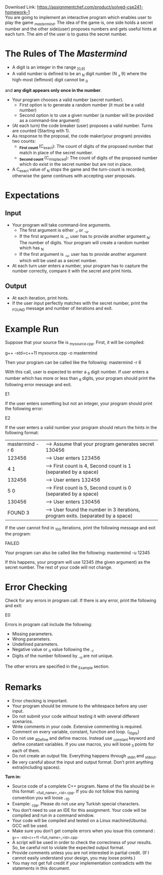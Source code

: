 Download Link: https://assignmentchef.com/product/solved-cse241-homework-1
<br>
You are going to implement an interactive program which enables user to play the game <em><sub>mastermind</sub></em>. The idea of the game is, one side holds a secret number and the other side(user) proposes numbers and gets useful hints at each turn. The aim of the user is to guess the secret number.

<h1>The Rules of The <em>Mastermind</em></h1>

<ul>

 <li>A digit is an integer in the range <sub>[0,9]</sub></li>

 <li>A valid number is defined to be an <sub>N </sub>digit number (N <em><sub>≤ </sub></em>9) where the high-most (leftmost) digit cannot be <sub>0</sub></li>

</ul>

and <strong>any digit appears only once in the number</strong>.

<ul>

 <li>Your program chooses a valid number (secret number).

  <ul>

   <li>First option is to generate a random number (it must be a valid number)</li>

   <li>Second option is to use a given number (a number will be provided as a command-line argument)</li>

  </ul></li>

 <li>(At each turn) the code breaker (user) proposes a valid number. Turns are counted (Starting with 1).</li>

 <li>As response to the proposal, the code maker(your program) provides two counts:

  <ul>

   <li><strong><sub>First count </sub></strong>(C<sub>exact</sub>): The count of digits of the proposed number that match in place of the secret number.</li>

   <li><strong><sub>Second count </sub></strong>(C<sub>misplaced</sub>): The count of digits of the proposed number which do exist in the secret number but are not in place.</li>

  </ul></li>

 <li>A C<sub>exact </sub>value of <sub>N </sub>stops the game and the turn-count is recorded; otherwise the game continues with accepting user proposals.</li>

</ul>

<h1>Expectations</h1>

<h2>Input</h2>

<ul>

 <li>Your program will take command-line arguments.

  <ul>

   <li>The first argument is either <sub>-r </sub>or <sub>-u</sub>.</li>

   <li>If the first argument is <sub>-r</sub>, user has to provide another argument <sub>N</sub>: The number of digits. Your program will create a random number which has <sub>N </sub></li>

   <li>If the first argument is <sub>-u</sub>, user has to provide another argument which will be used as a secret number.</li>

  </ul></li>

 <li>At each turn user enters a number, your program has to capture the number correctly, compare it with the secret and print hints.</li>

</ul>

<h2>Output</h2>

<ul>

 <li>At each iteration, print hints.</li>

 <li>If the user input perfectly matches with the secret number, print the <sub>FOUND </sub>message and number of iterations and exit.</li>

</ul>

<h1>Example Run</h1>

Suppose that your source file is <sub>mysource.cpp</sub>. First, it will be compiled:

g++ -std=c++11 mysource.cpp -o mastermind

Then your program can be called like the following: mastermind -r 6

With this call, user is expected to enter a <sub>6 </sub>digit number. If user enters a number which has more or less than <sub>6 </sub>digits, your program should print the following error message and exit.

E1

If the user enters something but not an integer, your program should print the following error:

E2

If the user enters a valid number your program should return the hints in the following format:

<table width="711">

 <tbody>

  <tr>

   <td width="126">mastermind -r 6</td>

   <td width="586">——&gt; Assume that your program generates secret 130456</td>

  </tr>

  <tr>

   <td width="126">123456</td>

   <td width="586">——&gt; User enters 123456</td>

  </tr>

  <tr>

   <td width="126">4 1</td>

   <td width="586">——&gt; First count is 4, Second count is 1 (separated by a space)</td>

  </tr>

  <tr>

   <td width="126">132456</td>

   <td width="586">——&gt; User enters 132456</td>

  </tr>

  <tr>

   <td width="126">5 0</td>

   <td width="586">——&gt; First count is 5, Second count is 0 (separated by a space)</td>

  </tr>

  <tr>

   <td width="126">130456</td>

   <td width="586">——&gt; User enters 130456</td>

  </tr>

  <tr>

   <td width="126">FOUND 3</td>

   <td width="586">——&gt; User found the number in 3 iterations, program exits. (separated by a space)</td>

  </tr>

 </tbody>

</table>

If the user cannot find in <sub>100 </sub>iterations, print the following message and exit the program:

FAILED

Your program can also be called like the following: mastermind -u 12345

If this happens, your program will use 12345 (the given argument) as the secret number. The rest of your code will not change.

<h1>Error Checking</h1>

Check for any errors in program call. If there is any error, print the following and exit:

E0

Errors in program call include the following:

<ul>

 <li>Missing parameters.</li>

 <li>Wrong parameters.</li>

 <li>Undefined parameters.</li>

 <li>Negative value or <sub>0 </sub>value following the <sub>-r </sub></li>

 <li>Digits of the number followed by <sub>-u </sub>are not unique.</li>

</ul>

The other errors are specified in the <sub>Example </sub>section.

<h1>Remarks</h1>

<ul>

 <li>Error checking is important.</li>

 <li>Your program should be immune to the whitespace before any user input.</li>

 <li>Do not submit your code without testing it with several different scenarios.</li>

 <li>Write comments in your code. Extensive commenting is required. Comment on every variable, constant, function and loop. (<sub>10pts</sub>)</li>

 <li>Do not use <sub>#Define </sub>and define macros. Instead use <sub>constant </sub>keyword and define constant variables. If you use macros, you will loose <sub>5 </sub>points for each of them.</li>

 <li>Do not create an output file. Everything happens through <sub>stdin </sub>and <sub>stdout</sub>.</li>

 <li>Be very careful about the input and output format. Don’t print anything extra(including spaces).</li>

</ul>

<strong>Turn in:</strong>

<ul>

 <li>Source code of a complete C++ program. Name of the file should be in this format: <sub>&lt;full_name&gt;_&lt;id&gt;.cpp</sub>. If you do not follow this naming convention you will loose <sub>-10 </sub></li>

 <li>Example: <sub>cpp</sub>. Please do not use any Turkish special characters.</li>

 <li>You don’t need to use an IDE for this assignment. Your code will be compiled and run in a command window.</li>

 <li>Your code will be compiled and tested on a Linux machine(Ubuntu). GCC will be used.</li>

 <li>Make sure you don’t get compile errors when you issue this command : <sub>g++ -std=c++11 &lt;full_name&gt;_&lt;id&gt;.cpp</sub>.</li>

 <li>A script will be used in order to check the correctness of your results. So, be careful not to violate the expected output format.</li>

 <li>Provide comments unless you are not interested in partial credit. (If I cannot easily understand your design, you may loose points.)</li>

 <li>You may not get full credit if your implementation contradicts with the statements in this document.</li>

</ul>